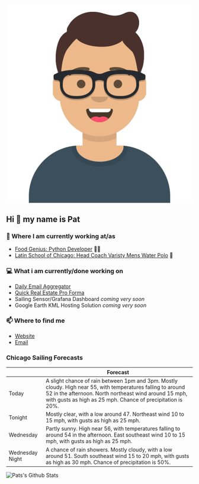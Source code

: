 [![Social banner for p-j-falconer](https://raw.githubusercontent.com/P-J-FALCONER/P-J-FALCONER/master/assets/avataaars.svg)](https://patfalconer.com/)
## Hi :wave: my name is Pat

### 💼 Where I am currently working at/as
- [Food Genius: Python Developer](https://getfoodgenius.com/) 🍔🐍
- [Latin School of Chicago: Head Coach Varisty Mens Water Polo](https://www.latinschool.org/) 🤽


### 💻 What i am currently/done working on
 - [Daily Email Aggregator](https://github.com/P-J-FALCONER/dott_daily_mail)
 - [Quick Real Estate Pro Forma](https://github.com/P-J-FALCONER/henry)
 - Sailing Sensor/Grafana Dashboard *coming very soon*
 - Google Earth KML Hosting Solution *coming very soon*

### 📫 Where to find me
 - [Website](https://patfalconer.com/)
 - [Email](mailto:patrick.j.falconer@gmail.com)


### Chicago Sailing Forecasts
|   | Forecast  |
|---|---|
| Today | A slight chance of rain between 1pm and 3pm. Mostly cloudy. High near 55, with temperatures falling to around 52 in the afternoon. North northeast wind around 15 mph, with gusts as high as 25 mph. Chance of precipitation is 20%. |
| Tonight | Mostly clear, with a low around 47. Northeast wind 10 to 15 mph, with gusts as high as 25 mph. |
| Wednesday | Partly sunny. High near 56, with temperatures falling to around 54 in the afternoon. East southeast wind 10 to 15 mph, with gusts as high as 25 mph. |
| Wednesday Night | A chance of rain showers. Mostly cloudy, with a low around 51. South southeast wind 15 to 20 mph, with gusts as high as 30 mph. Chance of precipitation is 50%. |

![Pats's Github Stats](https://github-readme-stats.vercel.app/api?username=p-j-falconer&show_icons=true&theme=radical)
